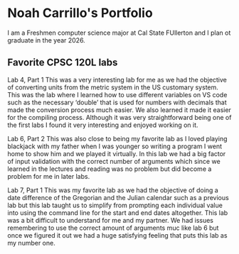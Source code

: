 
# Noah Carrillo's Portfolio

I am a Freshmen computer science major at Cal State FUllerton and I plan ot graduate in the year 2026.

## Favorite CPSC 120L labs

Lab 4, Part 1
    This was a very interesting lab for me as we had the objective of converting units from the metric system in the US customary system. This was the lab where I learned how to use different variables on VS code such as the necessary ‘double’ that is used for numbers with decimals that made the conversion process much easier. We also learned it made it easier for the compiling process. Although it was very straightforward being one of the first labs I found it very interesting and enjoyed working on it.

Lab 6, Part 2
    This was also close to being my favorite lab as I loved playing blackjack with my father when I was younger so writing a program I went home to show him and we played it virtually. In this lab we had a big factor of input validation with the correct number of arguments which since we learned in the lectures and reading was no problem but did become a problem for me in later labs.

Lab 7, Part 1
    This was my favorite lab as we had the objective of doing a date difference of the Gregorian and the Julian calendar such as a previous lab but this lab taught us to simplify  from prompting each individual value into using the command line for the start and end dates altogether.  This lab was a bit difficult to understand for me and my partner. We had issues remembering to use the correct amount of arguments muc like lab 6 but once we figured it out we had a huge satisfying feeling that puts this lab as my number one.

